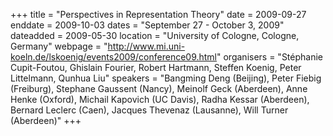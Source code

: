 +++
title = "Perspectives in Representation Theory"
date = 2009-09-27
enddate = 2009-10-03
dates = "September 27 - October 3, 2009"
dateadded = 2009-05-30
location = "University of Cologne, Cologne, Germany"
webpage = "http://www.mi.uni-koeln.de/lskoenig/events2009/conference09.html"
organisers = "Stéphanie Cupit-Foutou, Ghislain Fourier, Robert Hartmann, Steffen Koenig, Peter Littelmann, Qunhua Liu"
speakers = "Bangming Deng (Beijing), Peter Fiebig (Freiburg), Stephane Gaussent (Nancy), Meinolf Geck (Aberdeen), Anne Henke (Oxford), Michail Kapovich (UC Davis), Radha Kessar (Aberdeen), Bernard Leclerc (Caen), Jacques Thevenaz (Lausanne), Will Turner (Aberdeen)"
+++
